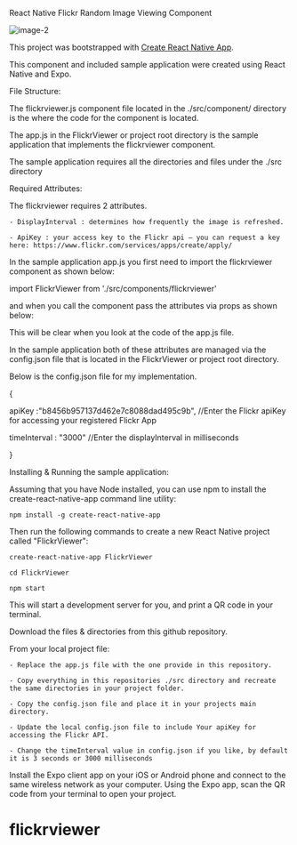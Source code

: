 
React Native Flickr Random Image Viewing Component

![image-2](https://user-images.githubusercontent.com/34554955/34119103-f7445990-e3ee-11e7-872a-e94c23d7f224.jpg)
















































This project was bootstrapped with [Create React Native App](https://github.com/react-community/create-react-native-app).

This component and included sample application were created using React Native and Expo.

File Structure:

The flickrviewer.js component file located in the ./src/component/ directory is the where the code for the component is located.

The app.js in the FlickrViewer or project root directory is the sample application that implements the flickrviewer component.

The sample application requires all the directories and files under the ./src directory

Required Attributes:

The flickrviewer requires 2 attributes. 

	- DisplayInterval : determines how frequently the image is refreshed.
	
	- ApiKey : your access key to the Flickr api – you can request a key here: https://www.flickr.com/services/apps/create/apply/
	
In the sample application app.js you first need to import the flickrviewer component as shown below:

import FlickrViewer from './src/components/flickrviewer'

and when you call the component pass the attributes via props as shown below:

<FlickrViewer displayInterval={this.state.displayInterval} apiKey={apiKey} />

This will be clear when you look at the code of the app.js file.
	
In the sample application both of these attributes are managed via the config.json file that is located in the FlickrViewer or project root directory.

Below is the config.json file for my implementation.

{

  apiKey :"b8456b957137d462e7c8088dad495c9b", //Enter the Flickr apiKey for accessing your registered Flickr App
  
  timeInterval : "3000" //Enter the displayInterval in milliseconds
  
}


Installing & Running the sample application:

Assuming that you have Node installed, you can use npm to install the create-react-native-app command line utility:

	npm install -g create-react-native-app

Then run the following commands to create a new React Native project called "FlickrViewer":

	create-react-native-app FlickrViewer

	cd FlickrViewer

	npm start

This will start a development server for you, and print a QR code in your terminal.

Download the files & directories from this github repository.

From your local project file:

	- Replace the app.js file with the one provide in this repository.

	- Copy everything in this repositories ./src directory and recreate the same directories in your project folder.

	- Copy the config.json file and place it in your projects main directory.

	- Update the local config.json file to include Your apiKey for accessing the Flickr API.

	- Change the timeInterval value in config.json if you like, by default it is 3 seconds or 3000 milliseconds


Install the Expo client app on your iOS or Android phone and connect to the same wireless network as your computer. Using the Expo app, scan the QR code from your terminal to open your project.



	 

# flickrviewer
